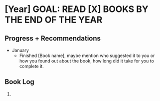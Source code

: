 # [Year] GOAL: READ [X] BOOKS BY THE END OF THE YEAR

## Progress + Recommendations
- January
	- Finished [Book name], maybe mention who suggested it to you or how you found out about the book, how long did it take for you to complete it. 

## Book Log
1. 


